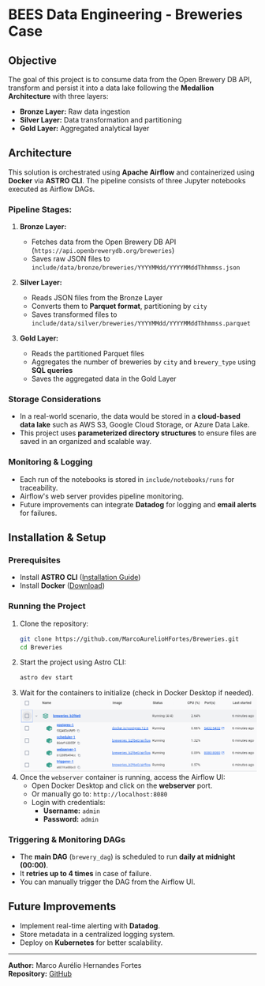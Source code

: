 # BEES Data Engineering - Breweries Case

## Objective
The goal of this project is to consume data from the Open Brewery DB API, transform and persist it into a data lake following the **Medallion Architecture** with three layers:
- **Bronze Layer:** Raw data ingestion
- **Silver Layer:** Data transformation and partitioning
- **Gold Layer:** Aggregated analytical layer

## Architecture
This solution is orchestrated using **Apache Airflow** and containerized using **Docker** via **ASTRO CLI**. The pipeline consists of three Jupyter notebooks executed as Airflow DAGs.

### **Pipeline Stages:**
1. **Bronze Layer:**
   - Fetches data from the Open Brewery DB API (`https://api.openbrewerydb.org/breweries`)
   - Saves raw JSON files to `include/data/bronze/breweries/YYYYMMdd/YYYYMMddThhmmss.json`

2. **Silver Layer:**
   - Reads JSON files from the Bronze Layer
   - Converts them to **Parquet format**, partitioning by `city`
   - Saves transformed files to `include/data/silver/breweries/YYYYMMdd/YYYYMMddThhmmss.parquet`

3. **Gold Layer:**
   - Reads the partitioned Parquet files
   - Aggregates the number of breweries by `city` and `brewery_type` using **SQL queries**
   - Saves the aggregated data in the Gold Layer

### **Storage Considerations**
- In a real-world scenario, the data would be stored in a **cloud-based data lake** such as AWS S3, Google Cloud Storage, or Azure Data Lake.
- This project uses **parameterized directory structures** to ensure files are saved in an organized and scalable way.

### **Monitoring & Logging**
- Each run of the notebooks is stored in `include/notebooks/runs` for traceability.
- Airflow's web server provides pipeline monitoring.
- Future improvements can integrate **Datadog** for logging and **email alerts** for failures.

## **Installation & Setup**

### **Prerequisites**
- Install **ASTRO CLI** ([Installation Guide](https://docs.astronomer.io/astro/install-cli))
- Install **Docker** ([Download](https://www.docker.com/get-started/))

### **Running the Project**
1. Clone the repository:
   ```sh
   git clone https://github.com/MarcoAurelioHFortes/Breweries.git
   cd Breweries
   ```
2. Start the project using Astro CLI:
   ```sh
   astro dev start
   ```
3. Wait for the containers to initialize (check in Docker Desktop if needed).
![Docker Containers](./doc/images/docker.png)
4. Once the `webserver` container is running, access the Airflow UI:
   - Open Docker Desktop and click on the **webserver** port.
   - Or manually go to: `http://localhost:8080`
   - Login with credentials:
     - **Username:** `admin`
     - **Password:** `admin`

### **Triggering & Monitoring DAGs**
- The **main DAG** (`brewery_dag`) is scheduled to run **daily at midnight (00:00)**.
- It **retries up to 4 times** in case of failure.
- You can manually trigger the DAG from the Airflow UI.

## **Future Improvements**
- Implement real-time alerting with **Datadog**.
- Store metadata in a centralized logging system.
- Deploy on **Kubernetes** for better scalability.

---
**Author:** Marco Aurélio Hernandes Fortes  
**Repository:** [GitHub](https://github.com/MarcoAurelioHFortes/Breweries.git)
